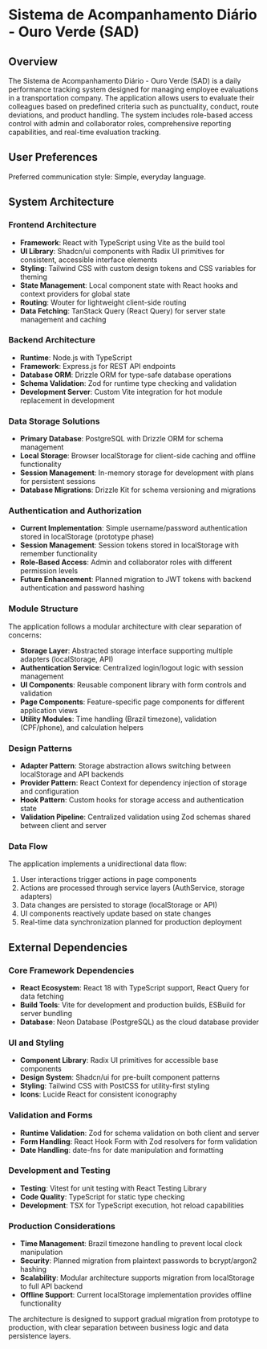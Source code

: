 # Sistema de Acompanhamento Diário - Ouro Verde (SAD)

## Overview

The Sistema de Acompanhamento Diário - Ouro Verde (SAD) is a daily performance tracking system designed for managing employee evaluations in a transportation company. The application allows users to evaluate their colleagues based on predefined criteria such as punctuality, conduct, route deviations, and product handling. The system includes role-based access control with admin and collaborator roles, comprehensive reporting capabilities, and real-time evaluation tracking.

## User Preferences

Preferred communication style: Simple, everyday language.

## System Architecture

### Frontend Architecture
- **Framework**: React with TypeScript using Vite as the build tool
- **UI Library**: Shadcn/ui components with Radix UI primitives for consistent, accessible interface elements
- **Styling**: Tailwind CSS with custom design tokens and CSS variables for theming
- **State Management**: Local component state with React hooks and context providers for global state
- **Routing**: Wouter for lightweight client-side routing
- **Data Fetching**: TanStack Query (React Query) for server state management and caching

### Backend Architecture
- **Runtime**: Node.js with TypeScript
- **Framework**: Express.js for REST API endpoints
- **Database ORM**: Drizzle ORM for type-safe database operations
- **Schema Validation**: Zod for runtime type checking and validation
- **Development Server**: Custom Vite integration for hot module replacement in development

### Data Storage Solutions
- **Primary Database**: PostgreSQL with Drizzle ORM for schema management
- **Local Storage**: Browser localStorage for client-side caching and offline functionality
- **Session Management**: In-memory storage for development with plans for persistent sessions
- **Database Migrations**: Drizzle Kit for schema versioning and migrations

### Authentication and Authorization
- **Current Implementation**: Simple username/password authentication stored in localStorage (prototype phase)
- **Session Management**: Session tokens stored in localStorage with remember functionality
- **Role-Based Access**: Admin and collaborator roles with different permission levels
- **Future Enhancement**: Planned migration to JWT tokens with backend authentication and password hashing

### Module Structure
The application follows a modular architecture with clear separation of concerns:

- **Storage Layer**: Abstracted storage interface supporting multiple adapters (localStorage, API)
- **Authentication Service**: Centralized login/logout logic with session management
- **UI Components**: Reusable component library with form controls and validation
- **Page Components**: Feature-specific page components for different application views
- **Utility Modules**: Time handling (Brazil timezone), validation (CPF/phone), and calculation helpers

### Design Patterns
- **Adapter Pattern**: Storage abstraction allows switching between localStorage and API backends
- **Provider Pattern**: React Context for dependency injection of storage and configuration
- **Hook Pattern**: Custom hooks for storage access and authentication state
- **Validation Pipeline**: Centralized validation using Zod schemas shared between client and server

### Data Flow
The application implements a unidirectional data flow:
1. User interactions trigger actions in page components
2. Actions are processed through service layers (AuthService, storage adapters)
3. Data changes are persisted to storage (localStorage or API)
4. UI components reactively update based on state changes
5. Real-time data synchronization planned for production deployment

## External Dependencies

### Core Framework Dependencies
- **React Ecosystem**: React 18 with TypeScript support, React Query for data fetching
- **Build Tools**: Vite for development and production builds, ESBuild for server bundling
- **Database**: Neon Database (PostgreSQL) as the cloud database provider

### UI and Styling
- **Component Library**: Radix UI primitives for accessible base components
- **Design System**: Shadcn/ui for pre-built component patterns
- **Styling**: Tailwind CSS with PostCSS for utility-first styling
- **Icons**: Lucide React for consistent iconography

### Validation and Forms
- **Runtime Validation**: Zod for schema validation on both client and server
- **Form Handling**: React Hook Form with Zod resolvers for form validation
- **Date Handling**: date-fns for date manipulation and formatting

### Development and Testing
- **Testing**: Vitest for unit testing with React Testing Library
- **Code Quality**: TypeScript for static type checking
- **Development**: TSX for TypeScript execution, hot reload capabilities

### Production Considerations
- **Time Management**: Brazil timezone handling to prevent local clock manipulation
- **Security**: Planned migration from plaintext passwords to bcrypt/argon2 hashing
- **Scalability**: Modular architecture supports migration from localStorage to full API backend
- **Offline Support**: Current localStorage implementation provides offline functionality

The architecture is designed to support gradual migration from prototype to production, with clear separation between business logic and data persistence layers.
